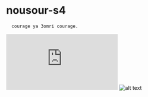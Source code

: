 # nousour-s4
      courage ya 3omri courage.
      
![alt text](https://github.com/mimobn/nousour-s4/blob/main/Tables%20de%20matieres%20(S4).pdf) 
![alt text](https://github.com/mimobn/nousour-s4/blob/main/aigles.jpg)
